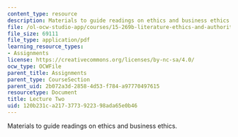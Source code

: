 ```yaml
---
content_type: resource
description: Materials to guide readings on ethics and business ethics.
file: /ol-ocw-studio-app/courses/15-269b-literature-ethics-and-authority-fall-2002/120b231ca2173773922398ada65e0b46_lecture2.pdf
file_size: 69111
file_type: application/pdf
learning_resource_types:
- Assignments
license: https://creativecommons.org/licenses/by-nc-sa/4.0/
ocw_type: OCWFile
parent_title: Assignments
parent_type: CourseSection
parent_uid: 2b072a3d-2858-4d53-f784-a97770497615
resourcetype: Document
title: Lecture Two
uid: 120b231c-a217-3773-9223-98ada65e0b46
---
```

Materials to guide readings on ethics and business ethics.